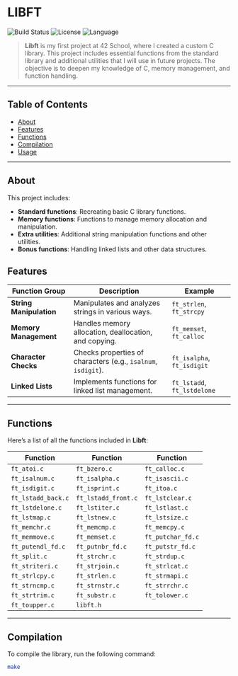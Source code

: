 # LIBFT


![Build Status](https://img.shields.io/badge/build-passing-brightgreen) ![License](https://img.shields.io/badge/license-MIT-blue) ![Language](https://img.shields.io/badge/language-C-blue)

> **Libft** is my first project at 42 School, where I created a custom C library. This project includes essential functions from the standard library and additional utilities that I will use in future projects. The objective is to deepen my knowledge of C, memory management, and function handling.

---

## Table of Contents

- [About](#about)
- [Features](#features)
- [Functions](#functions)
- [Compilation](#compilation)
- [Usage](#usage)

---

## About

This project includes:
- **Standard functions**: Recreating basic C library functions.
- **Memory functions**: Functions to manage memory allocation and manipulation.
- **Extra utilities**: Additional string manipulation functions and other utilities.
- **Bonus functions**: Handling linked lists and other data structures.

## Features

| Function Group         | Description                                               | Example                  |
|------------------------|-----------------------------------------------------------|--------------------------|
| **String Manipulation**| Manipulates and analyzes strings in various ways.         | `ft_strlen`, `ft_strcpy` |
| **Memory Management**  | Handles memory allocation, deallocation, and copying.     | `ft_memset`, `ft_calloc` |
| **Character Checks**   | Checks properties of characters (e.g., `isalnum`, `isdigit`). | `ft_isalpha`, `ft_isdigit` |
| **Linked Lists**       | Implements functions for linked list management.          | `ft_lstadd`, `ft_lstdelone` |

---

## Functions

Here’s a list of all the functions included in **Libft**:

| **Function**         | **Function**         | **Function**         |
|----------------------|----------------------|----------------------|
| `ft_atoi.c`          | `ft_bzero.c`         | `ft_calloc.c`        |
| `ft_isalnum.c`       | `ft_isalpha.c`       | `ft_isascii.c`       |
| `ft_isdigit.c`       | `ft_isprint.c`       | `ft_itoa.c`          |
| `ft_lstadd_back.c`   | `ft_lstadd_front.c`  | `ft_lstclear.c`      |
| `ft_lstdelone.c`     | `ft_lstiter.c`       | `ft_lstlast.c`       |
| `ft_lstmap.c`        | `ft_lstnew.c`        | `ft_lstsize.c`       |
| `ft_memchr.c`        | `ft_memcmp.c`        | `ft_memcpy.c`        |
| `ft_memmove.c`       | `ft_memset.c`        | `ft_putchar_fd.c`    |
| `ft_putendl_fd.c`    | `ft_putnbr_fd.c`     | `ft_putstr_fd.c`     |
| `ft_split.c`         | `ft_strchr.c`        | `ft_strdup.c`        |
| `ft_striteri.c`      | `ft_strjoin.c`       | `ft_strlcat.c`       |
| `ft_strlcpy.c`       | `ft_strlen.c`        | `ft_strmapi.c`       |
| `ft_strncmp.c`       | `ft_strnstr.c`       | `ft_strrchr.c`       |
| `ft_strtrim.c`       | `ft_substr.c`        | `ft_tolower.c`       |
| `ft_toupper.c`       | `libft.h`            |                      |

---

## Compilation

To compile the library, run the following command:

```bash
make


